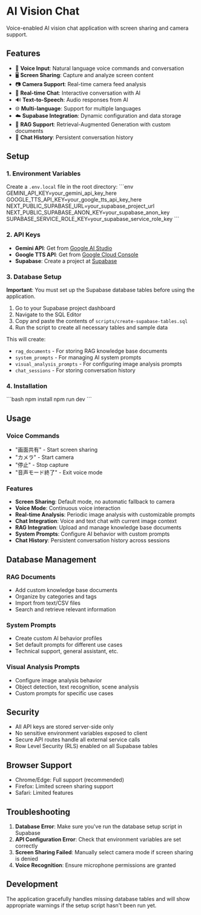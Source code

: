 # AI Vision Chat

Voice-enabled AI vision chat application with screen sharing and camera support.

## Features

- 🎤 **Voice Input**: Natural language voice commands and conversation
- 🖥️ **Screen Sharing**: Capture and analyze screen content
- 📷 **Camera Support**: Real-time camera feed analysis
- 💬 **Real-time Chat**: Interactive conversation with AI
- 🔊 **Text-to-Speech**: Audio responses from AI
- 🌐 **Multi-language**: Support for multiple languages
- ☁️ **Supabase Integration**: Dynamic configuration and data storage
- 🧠 **RAG Support**: Retrieval-Augmented Generation with custom documents
- 📝 **Chat History**: Persistent conversation history

## Setup

### 1. Environment Variables

Create a `.env.local` file in the root directory:
\`\`\`env
GEMINI_API_KEY=your_gemini_api_key_here
GOOGLE_TTS_API_KEY=your_google_tts_api_key_here
NEXT_PUBLIC_SUPABASE_URL=your_supabase_project_url
NEXT_PUBLIC_SUPABASE_ANON_KEY=your_supabase_anon_key
SUPABASE_SERVICE_ROLE_KEY=your_supabase_service_role_key
\`\`\`

### 2. API Keys

- **Gemini API**: Get from [Google AI Studio](https://makersuite.google.com/app/apikey)
- **Google TTS API**: Get from [Google Cloud Console](https://console.cloud.google.com/)
- **Supabase**: Create a project at [Supabase](https://supabase.com/)

### 3. Database Setup

**Important**: You must set up the Supabase database tables before using the application.

1. Go to your Supabase project dashboard
2. Navigate to the SQL Editor
3. Copy and paste the contents of `scripts/create-supabase-tables.sql`
4. Run the script to create all necessary tables and sample data

This will create:
- `rag_documents` - For storing RAG knowledge base documents
- `system_prompts` - For managing AI system prompts
- `visual_analysis_prompts` - For configuring image analysis prompts
- `chat_sessions` - For storing conversation history

### 4. Installation

\`\`\`bash
npm install
npm run dev
\`\`\`

## Usage

### Voice Commands
- "画面共有" - Start screen sharing
- "カメラ" - Start camera
- "停止" - Stop capture
- "音声モード終了" - Exit voice mode

### Features
- **Screen Sharing**: Default mode, no automatic fallback to camera
- **Voice Mode**: Continuous voice interaction
- **Real-time Analysis**: Periodic image analysis with customizable prompts
- **Chat Integration**: Voice and text chat with current image context
- **RAG Integration**: Upload and manage knowledge base documents
- **System Prompts**: Configure AI behavior with custom prompts
- **Chat History**: Persistent conversation history across sessions

## Database Management

### RAG Documents
- Add custom knowledge base documents
- Organize by categories and tags
- Import from text/CSV files
- Search and retrieve relevant information

### System Prompts
- Create custom AI behavior profiles
- Set default prompts for different use cases
- Technical support, general assistant, etc.

### Visual Analysis Prompts
- Configure image analysis behavior
- Object detection, text recognition, scene analysis
- Custom prompts for specific use cases

## Security

- All API keys are stored server-side only
- No sensitive environment variables exposed to client
- Secure API routes handle all external service calls
- Row Level Security (RLS) enabled on all Supabase tables

## Browser Support

- Chrome/Edge: Full support (recommended)
- Firefox: Limited screen sharing support
- Safari: Limited features

## Troubleshooting

1. **Database Error**: Make sure you've run the database setup script in Supabase
2. **API Configuration Error**: Check that environment variables are set correctly
3. **Screen Sharing Failed**: Manually select camera mode if screen sharing is denied
4. **Voice Recognition**: Ensure microphone permissions are granted

## Development

The application gracefully handles missing database tables and will show appropriate warnings if the setup script hasn't been run yet.
